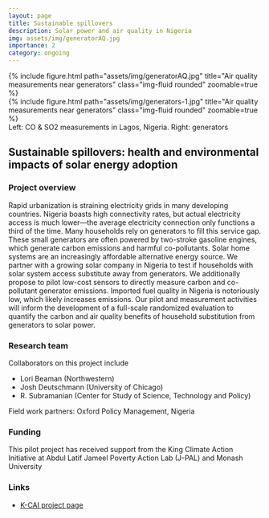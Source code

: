 ```yaml
---
layout: page
title: Sustainable spillovers
description: Solar power and air quality in Nigeria
img: assets/img/generatorAQ.jpg
importance: 2
category: ongoing
---
```




<div class="row justify-content-center">
    <div class="col-sm-4 mt-3 mt-md-0">
        {% include figure.html path="assets/img/generatorAQ.jpg" title="Air quality measurements near generators" class="img-fluid rounded" zoomable=true %}
    </div>
    <div class="col-sm-3 mt-3 mt-md-0">
        {% include figure.html path="assets/img/generators-1.jpg" title="Air quality measurements near generators" class="img-fluid rounded" zoomable=true %}
    </div>
</div>
<div class="caption">
    Left: CO & SO2 measurements in Lagos, Nigeria. Right: generators
</div>

## Sustainable spillovers: health and environmental impacts of solar energy adoption 

### Project overview

Rapid urbanization is straining electricity grids in many developing countries. Nigeria boasts high connectivity rates, but actual electricity access is much lower—the average electricity connection only functions a third of the time. Many households rely on generators to fill this service gap. These small generators are often powered by two-stroke gasoline engines, which generate carbon emissions and harmful co-pollutants. Solar home systems are an increasingly affordable alternative energy source. We partner with a growing solar company in Nigeria to test if households with solar system access substitute away from generators. We additionally propose to pilot low-cost sensors to directly measure carbon and co-pollutant generator emissions. Imported fuel quality in Nigeria is notoriously low, which likely increases emissions. Our pilot and measurement activities will inform the development of a full-scale randomized evaluation to quantify the carbon and air quality benefits of household substitution from generators to solar power.

### Research team

Collaborators on this project include 
- Lori Beaman (Northwestern)
- Josh Deutschmann (University of Chicago)
- R. Subramanian (Center for Study of Science, Technology and Policy)

Field work partners: Oxford Policy Management, Nigeria

### Funding

This pilot project has received support from the King Climate Action Initiative at Abdul Latif Jameel Poverty Action Lab (J-PAL) and Monash University

### Links

- [K-CAI project page](https://www.povertyactionlab.org/initiative-project/sustainable-spillovers-health-and-environmental-impacts-solar-energy-adoption)